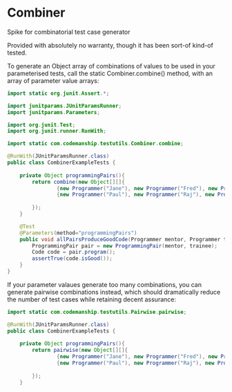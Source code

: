 # Combiner
Spike for combinatorial test case generator

Provided with absolutely no warranty, though it has been sort-of kind-of tested.

To generate an Object array of combinations of values to be used in your parameterised tests, call the static Combiner.combine() method, with an array of parameter value arrays:

```java
import static org.junit.Assert.*;

import junitparams.JUnitParamsRunner;
import junitparams.Parameters;

import org.junit.Test;
import org.junit.runner.RunWith;

import static com.codemanship.testutils.Combiner.combine;

@RunWith(JUnitParamsRunner.class)
public class CombinerExampleTests {
	
	private Object programmingPairs(){
		return combine(new Object[][]{
				{new Programmer("Jane"), new Programmer("Fred"), new Programmer("Ivan")},
				{new Programmer("Paul"), new Programmer("Raj"), new Programmer("Claudia")}
				
		});
	}

	@Test
	@Parameters(method="programmingPairs")
	public void allPairsProduceGoodCode(Programmer mentor, Programmer trainee) {
		ProgrammingPair pair = new ProgrammingPair(mentor, trainee);
		Code code = pair.program();
		assertTrue(code.isGood());
	}
}
```

If your parameter valaues generate too many combinations, you can generate pairwise combinations instead, which should dramatically reduce the number of test cases while retaining decent assurance:

```java
import static com.codemanship.testutils.Pairwise.pairwise;

@RunWith(JUnitParamsRunner.class)
public class CombinerExampleTests {
	
	private Object programmingPairs(){
		return pairwise(new Object[][]{
				{new Programmer("Jane"), new Programmer("Fred"), new Programmer("Ivan")},
				{new Programmer("Paul"), new Programmer("Raj"), new Programmer("Claudia")}
				
		});
	}
```
